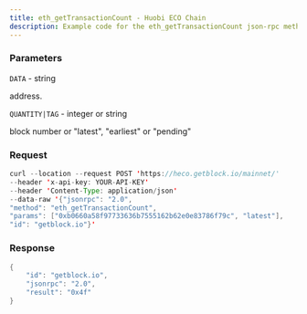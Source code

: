 ```yaml
---
title: eth_getTransactionCount - Huobi ECO Chain
description: Example code for the eth_getTransactionCount json-rpc method. Сomplete guide on how to use eth_getTransactionCount json-rpc in GetBlock.io Web3 documentation.
---
```


### Parameters


`DATA` - string

address.

`QUANTITY|TAG` - integer or string

block number or "latest", "earliest" or "pending"

### Request

``` java
curl --location --request POST 'https://heco.getblock.io/mainnet/' 
--header 'x-api-key: YOUR-API-KEY' 
--header 'Content-Type: application/json' 
--data-raw '{"jsonrpc": "2.0",
"method": "eth_getTransactionCount",
"params": ["0xb0660a58f97733636b7555162b62e0e83786f79c", "latest"],
"id": "getblock.io"}'
```

###  Response

``` java
{
    "id": "getblock.io",
    "jsonrpc": "2.0",
    "result": "0x4f"
}
```

